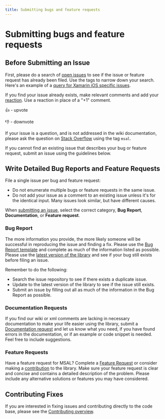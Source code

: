```yaml
---
title: Submitting bugs and feature requests
---
```


# Submitting bugs and feature requests

## Before Submitting an Issue

First, please do a search of [open issues](https://github.com/AzureAD/microsoft-authentication-library-for-dotnet/issues) to see if the issue or feature request has already been filed. Use the tags to narrow down your search. Here's an example of a [query for Xamarin iOS specific issues](https://github.com/AzureAD/microsoft-authentication-library-for-dotnet/issues?utf8=%E2%9C%93&q=is:issue+is:open+label:scenario:Mobile-iOS).

If you find your issue already exists, make relevant comments and add your [reaction](https://github.blog/2016-03-10-add-reactions-to-pull-requests-issues-and-comments/). Use a reaction in place of a "+1" comment.

👍 - upvote

👎 - downvote

If your issue is a question, and is not addressed in the wiki documentation, please ask the question on [Stack Overflow](https://stackoverflow.com/questions/tagged/msal) using the tag `msal`.

If you cannot find an existing issue that describes your bug or feature request, submit an issue using the guidelines below.

## Write Detailed Bug Reports and Feature Requests

File a single issue per bug and feature request:

- Do not enumerate multiple bugs or feature requests in the same issue.
- Do not add your issue as a comment to an existing issue unless it's for the identical input. Many issues look similar, but have different causes.

When [submitting an issue](https://github.com/AzureAD/microsoft-authentication-library-for-dotnet/issues/new/choose), select the correct category, **Bug Report**, **Documentation**, or **Feature request**.

### Bug Report

The more information you provide, the more likely someone will be successful in reproducing the issue and finding a fix.
Please use the [Bug Report template](https://github.com/AzureAD/microsoft-authentication-library-for-dotnet/issues/new?template=bug_report.md) and complete as much of the information listed as possible. Please use the [latest version of the library](https://github.com/AzureAD/microsoft-authentication-library-for-dotnet/releases) and see if your bug still exists before filing an issue.

Remember to do the following:

- Search the issue repository to see if there exists a duplicate issue.
- Update to the latest version of the library to see if the issue still exists.
- Submit an issue by filling out all as much of the information in the Bug Report as possible.

### Documentation Requests

If you find our wiki or xml comments are lacking in necessary documentation to make your life easier using the library, submit a [Documentation request](https://github.com/AzureAD/microsoft-authentication-library-for-dotnet/issues/new?template=documentation.md) and let us know what you need, if you have found errors in the documentation, or if an example or code snippet is needed. Feel free to include suggestions.

### Feature Requests

Have a feature request for MSAL? Complete a [Feature Request](https://github.com/AzureAD/microsoft-authentication-library-for-dotnet/issues/new?template=feature_request.md) or consider making a [contribution](https://github.com/AzureAD/microsoft-authentication-library-for-dotnet/wiki/Contributing-overview) to the library. Make sure your feature request is clear and concise and contains a detailed description of the problem. Please include any alternative solutions or features you may have considered.

## Contributing Fixes

If you are interested in fixing issues and contributing directly to the code base, please see the [Contributing overview](https://github.com/AzureAD/microsoft-authentication-library-for-dotnet/wiki/Contributing-overview).
